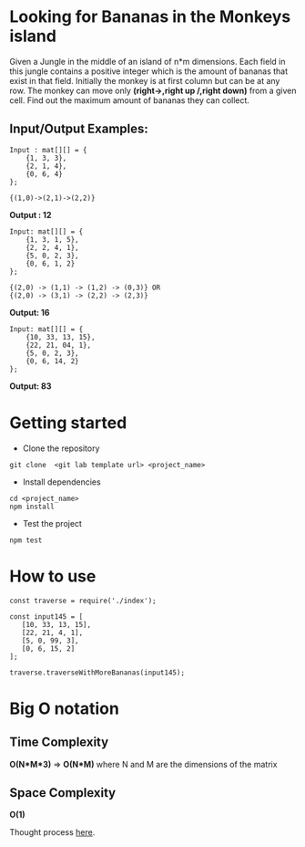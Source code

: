 # Looking for Bananas in the Monkeys island 

Given a Jungle in the middle of an island of n*m dimensions. Each field in this jungle contains a
positive integer which is the amount of bananas that exist in that field. Initially the monkey is at first
column but can be at any row. The monkey can move only **(right->,right up /,right down\)** from a given
cell. Find out the maximum amount of bananas they can collect.


## Input/Output Examples:
```
Input : mat[][] = {
    {1, 3, 3},
    {2, 1, 4},
    {0, 6, 4}
};
```

```
{(1,0)->(2,1)->(2,2)}
```
**Output : 12**

```
Input: mat[][] = { 
    {1, 3, 1, 5},
    {2, 2, 4, 1},
    {5, 0, 2, 3},
    {0, 6, 1, 2}
};
```
```
{(2,0) -> (1,1) -> (1,2) -> (0,3)} OR
{(2,0) -> (3,1) -> (2,2) -> (2,3)} 
``` 
**Output: 16**

```
Input: mat[][] = {
    {10, 33, 13, 15},
    {22, 21, 04, 1},
    {5, 0, 2, 3},
    {0, 6, 14, 2}
};
```
**Output: 83**


# Getting started
- Clone the repository
```
git clone  <git lab template url> <project_name>
```
- Install dependencies
```
cd <project_name>
npm install
```
- Test the project
```
npm test
```

 # How to use
 ```
 const traverse = require('./index');

 const input145 = [
    [10, 33, 13, 15],
    [22, 21, 4, 1],
    [5, 0, 99, 3],
    [0, 6, 15, 2]
];

traverse.traverseWithMoreBananas(input145);
```
# Big O notation
## Time Complexity
**O(N\*M\*3)** => **O(N\*M)** where N and M are the dimensions of the matrix

## Space Complexity
**O(1)**

Thought process [here](https://drive.google.com/file/d/1t7O4zGEuRWy1Vu3KUACBLo2yB66bYIk8/view?usp=drivesdk).

